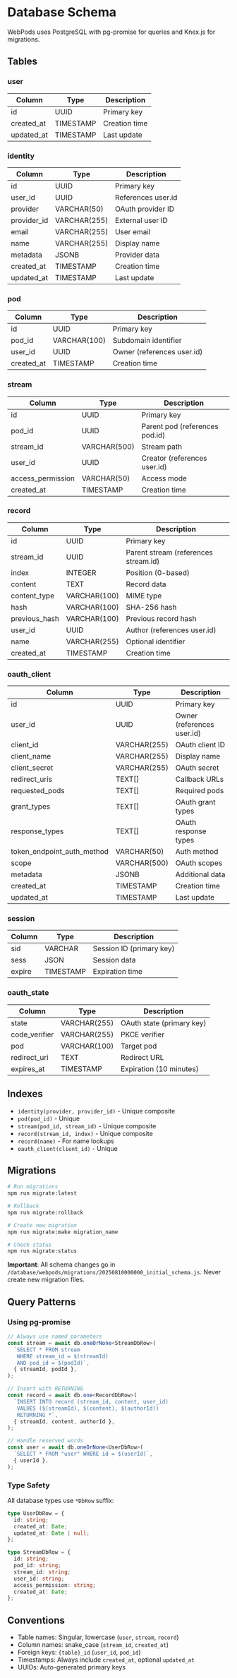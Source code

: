 # Database Schema

WebPods uses PostgreSQL with pg-promise for queries and Knex.js for migrations.

## Tables

### user

| Column     | Type      | Description   |
| ---------- | --------- | ------------- |
| id         | UUID      | Primary key   |
| created_at | TIMESTAMP | Creation time |
| updated_at | TIMESTAMP | Last update   |

### identity

| Column      | Type         | Description        |
| ----------- | ------------ | ------------------ |
| id          | UUID         | Primary key        |
| user_id     | UUID         | References user.id |
| provider    | VARCHAR(50)  | OAuth provider ID  |
| provider_id | VARCHAR(255) | External user ID   |
| email       | VARCHAR(255) | User email         |
| name        | VARCHAR(255) | Display name       |
| metadata    | JSONB        | Provider data      |
| created_at  | TIMESTAMP    | Creation time      |
| updated_at  | TIMESTAMP    | Last update        |

### pod

| Column     | Type         | Description                |
| ---------- | ------------ | -------------------------- |
| id         | UUID         | Primary key                |
| pod_id     | VARCHAR(100) | Subdomain identifier       |
| user_id    | UUID         | Owner (references user.id) |
| created_at | TIMESTAMP    | Creation time              |

### stream

| Column            | Type         | Description                    |
| ----------------- | ------------ | ------------------------------ |
| id                | UUID         | Primary key                    |
| pod_id            | UUID         | Parent pod (references pod.id) |
| stream_id         | VARCHAR(500) | Stream path                    |
| user_id           | UUID         | Creator (references user.id)   |
| access_permission | VARCHAR(50)  | Access mode                    |
| created_at        | TIMESTAMP    | Creation time                  |

### record

| Column        | Type         | Description                          |
| ------------- | ------------ | ------------------------------------ |
| id            | UUID         | Primary key                          |
| stream_id     | UUID         | Parent stream (references stream.id) |
| index         | INTEGER      | Position (0-based)                   |
| content       | TEXT         | Record data                          |
| content_type  | VARCHAR(100) | MIME type                            |
| hash          | VARCHAR(100) | SHA-256 hash                         |
| previous_hash | VARCHAR(100) | Previous record hash                 |
| user_id       | UUID         | Author (references user.id)          |
| name          | VARCHAR(255) | Optional identifier                  |
| created_at    | TIMESTAMP    | Creation time                        |

### oauth_client

| Column                     | Type         | Description                |
| -------------------------- | ------------ | -------------------------- |
| id                         | UUID         | Primary key                |
| user_id                    | UUID         | Owner (references user.id) |
| client_id                  | VARCHAR(255) | OAuth client ID            |
| client_name                | VARCHAR(255) | Display name               |
| client_secret              | VARCHAR(255) | OAuth secret               |
| redirect_uris              | TEXT[]       | Callback URLs              |
| requested_pods             | TEXT[]       | Required pods              |
| grant_types                | TEXT[]       | OAuth grant types          |
| response_types             | TEXT[]       | OAuth response types       |
| token_endpoint_auth_method | VARCHAR(50)  | Auth method                |
| scope                      | VARCHAR(500) | OAuth scopes               |
| metadata                   | JSONB        | Additional data            |
| created_at                 | TIMESTAMP    | Creation time              |
| updated_at                 | TIMESTAMP    | Last update                |

### session

| Column | Type      | Description              |
| ------ | --------- | ------------------------ |
| sid    | VARCHAR   | Session ID (primary key) |
| sess   | JSON      | Session data             |
| expire | TIMESTAMP | Expiration time          |

### oauth_state

| Column        | Type         | Description               |
| ------------- | ------------ | ------------------------- |
| state         | VARCHAR(255) | OAuth state (primary key) |
| code_verifier | VARCHAR(255) | PKCE verifier             |
| pod           | VARCHAR(100) | Target pod                |
| redirect_uri  | TEXT         | Redirect URL              |
| expires_at    | TIMESTAMP    | Expiration (10 minutes)   |

## Indexes

- `identity(provider, provider_id)` - Unique composite
- `pod(pod_id)` - Unique
- `stream(pod_id, stream_id)` - Unique composite
- `record(stream_id, index)` - Unique composite
- `record(name)` - For name lookups
- `oauth_client(client_id)` - Unique

## Migrations

```bash
# Run migrations
npm run migrate:latest

# Rollback
npm run migrate:rollback

# Create new migration
npm run migrate:make migration_name

# Check status
npm run migrate:status
```

**Important**: All schema changes go in `/database/webpods/migrations/20250810000000_initial_schema.js`. Never create new migration files.

## Query Patterns

### Using pg-promise

```typescript
// Always use named parameters
const stream = await db.oneOrNone<StreamDbRow>(
  `SELECT * FROM stream 
   WHERE stream_id = $(streamId) 
   AND pod_id = $(podId)`,
  { streamId, podId },
);

// Insert with RETURNING
const record = await db.one<RecordDbRow>(
  `INSERT INTO record (stream_id, content, user_id)
   VALUES ($(streamId), $(content), $(authorId))
   RETURNING *`,
  { streamId, content, authorId },
);

// Handle reserved words
const user = await db.oneOrNone<UserDbRow>(
  `SELECT * FROM "user" WHERE id = $(userId)`,
  { userId },
);
```

### Type Safety

All database types use `*DbRow` suffix:

```typescript
type UserDbRow = {
  id: string;
  created_at: Date;
  updated_at: Date | null;
};

type StreamDbRow = {
  id: string;
  pod_id: string;
  stream_id: string;
  user_id: string;
  access_permission: string;
  created_at: Date;
};
```

## Conventions

- Table names: Singular, lowercase (`user`, `stream`, `record`)
- Column names: snake_case (`stream_id`, `created_at`)
- Foreign keys: `{table}_id` (`user_id`, `pod_id`)
- Timestamps: Always include `created_at`, optional `updated_at`
- UUIDs: Auto-generated primary keys
